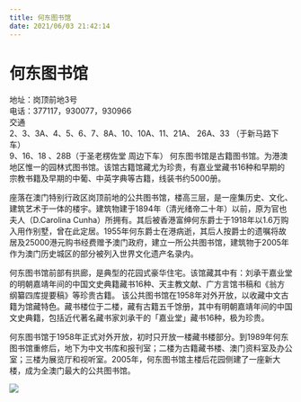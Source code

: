 ```yaml
---
title: 何东图书馆  
date: 2021/06/03 21:42:14  
---
```

  
# 何东图书馆  
地址：岗顶前地3号  
电话：377117，930077，930966  
交通  
2、3、3A、4、5、6、7、8A、10、10A、11、21A、 26A、33 （于新马路下车）  
9、16、18 、28B（于圣老楞佐堂 周边下车） 
何东图书馆是古籍图书馆。为港澳地区惟一的园林式图书馆。该馆古籍馆藏尤为珍贵，有嘉业堂藏书16种和早期的宗教书籍及早期的中葡、中英字典等古籍，线装书约5000册。  
  
座落在澳门特别行政区岗顶前地的公共图书馆，楼高三层，是一座集历史、文化、建筑艺术于一体的楼宇。建筑物建于1894年（清光绪帝二十年）以前，原为官也夫人（D.Carolina Cunha）所拥有。其后被香港富绅何东爵士于1918年以1.6万购入用作别墅，曾在此定居。1955年何东爵士在港病逝，其后人按爵士的遗嘱将故居及25000港元购书经费赠予澳门政府，建立一所公共图书馆，建筑物于2005年作为澳门历史城区的部分被列入世界文化遗产名录内。  
  
何东图书馆前部有拱廊，是典型的花园式豪华住宅。该馆藏其中有：刘承干嘉业堂的明朝嘉靖年间的中国文史典籍藏书16种、天主教文献、广方言馆书稿和《翁方纲纂四库提要稿》等珍贵古籍。 该公共图书馆在1958年对外开放，以收藏中文古籍为馆藏特色。藏书楼位于二楼，藏有古籍五千馀册，其中有明朝嘉靖年间的中国文史典籍，包括近代著名藏书家刘承干的「嘉业堂」藏书16种，极为珍贵。  
  
何东图书馆于1958年正式对外开放，初时只开放一楼藏书楼部分。到1989年何东图书馆重修后，地下为中文书库和报刊室；二楼为古籍藏书楼、澳门资料室及办公室；三楼为展览厅和视听室。2005年，何东图书馆主楼后花园侧建了一座新大楼，成为全澳门最大的公共图书馆。  
  
![](https://raw.staticdn.net/szqq0512/Pic/main/img//202201212115847.png)  